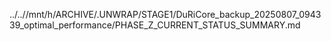 ../..//mnt/h/ARCHIVE/.UNWRAP/STAGE1/DuRiCore_backup_20250807_094339_optimal_performance/PHASE_Z_CURRENT_STATUS_SUMMARY.md